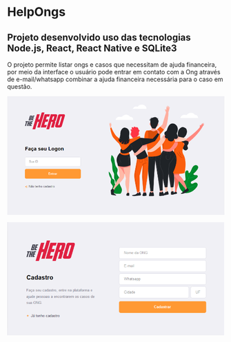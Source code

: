 <h1> HelpOngs </h1>

<h2> Projeto desenvolvido uso das tecnologias Node.js, React, React Native e SQLite3 </h2>

O projeto permite listar ongs e casos que necessitam de ajuda financeira, por meio da interface o usuário pode entrar em contato com a Ong através de e-mail/whatsapp combinar a ajuda financeira necessária para o caso em questão.



![](/frontend/src/assets/loginScreen.png)


![](/frontend/src/assets/cadastroScreen.png)
